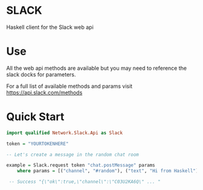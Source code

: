 # SLACK

Haskell client for the Slack web api

# Use

All the web api methods are available but you may need to reference the slack docks for parameters.

For a full list of available methods and params visit https://api.slack.com/methods

# Quick Start


```haskell
import qualified Network.Slack.Api as Slack

token = "YOURTOKENHERE"

-- Let's create a message in the random chat room

example = Slack.request token "chat.postMessage" params
    where params = [("channel", "#random"), ("text", "Hi from Haskell")]

 -- Success "{\"ok\":true,\"channel\":\"C03U2KA6Q\" ... "

```
